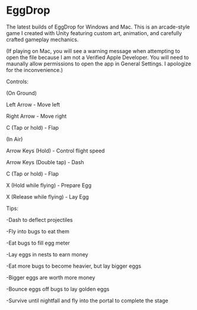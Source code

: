 # EggDrop
The latest builds of EggDrop for Windows and Mac. This is an arcade-style game I created with Unity featuring custom art, animation, and carefully crafted gameplay mechanics.

(If playing on Mac, you will see a warning message when attempting to open the file because I am not a Verified Apple Developer. You will need to maunally allow permissions to open the app in General Settings. I apologize for the inconvenience.)

Controls:

(On Ground)

Left Arrow - Move left

Right Arrow - Move right

C (Tap or hold) - Flap

(In Air)

Arrow Keys (Hold) - Control flight speed

Arrow Keys (Double tap) - Dash

C (Tap or hold) - Flap

X (Hold while flying) - Prepare Egg

X (Release while flying) - Lay Egg



Tips:

-Dash to deflect projectiles

-Fly into bugs to eat them

-Eat bugs to fill egg meter

-Lay eggs in nests to earn money

-Eat more bugs to become heavier, but lay bigger eggs

-Bigger eggs are worth more money

-Bounce eggs off bugs to lay golden eggs

-Survive until nightfall and fly into the portal to complete the stage
